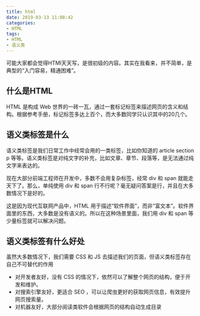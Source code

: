 ```yaml
---
title: html
date: 2019-03-13 11:08:42
categories:
- HTML
tags:
- HTML
- 语义类
---
```


可能大家都会觉得HTMl天天写，是很初级的内容。其实在我看来，并不简单，是典型的“入门容易，精通困难”。

## 什么是HTML

HTML 是构成 Web 世界的一砖一瓦，通过一套标记标签来描述网页的含义和结构。根据参考手册，标记标签多达上百个，而大多数同学只认识其中的20几个。

## 语义类标签是什么

语义类标签是我们日常工作中经常会用的一类标签，比如你知道的 article section p 等等。语义类标签是对纯文字的补充，比如文章、章节、段落等，是无法通过纯文字来表达的。

现在大部分前端工程师在开发中，多数不会用复杂标签，经常 div 和 span 就能走天下了。那么，单纯使用 div 和 span 行不行呢？毫无疑问答案是行，并且在大多数情况下是好的。

这是因为现代互联网产品中，HTML 用于描述“软件界面”，而非“富文本”。软件界面里的东西，大多数是没有语义的。所以在这种场景里面，我们用 div 和 span 等少量标签就可以解决问题。

## 语义类标签有什么好处

虽然大多数情况下，我们需要 CSS 和 JS 去描述我们的页面，但语义类标签存在自己不可替代的作用

- 对开发者友好，没有 CSS 的情况下，依然可以了解整个网页的结构，便于开发和维护。
- 对搜索引擎友好，更适合 SEO ，可以让爬虫更好的获取网页信息，有效提升网页搜索量。
- 对机器友好，大部分阅读类软件会根据网页的结构自动生成目录
